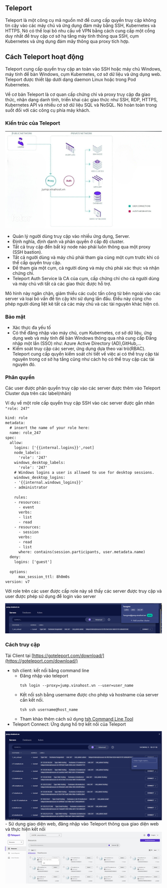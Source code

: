 ## Teleport
Teleport là một công cụ mã nguồn mở để cung cấp quyền truy cập không tin cậy vào các máy chủ và ứng dụng đám mây bằng SSH, Kubernetes và HTTPS. Nó có thể loại bỏ nhu cầu về VPN bằng cách cung cấp một cổng duy nhất để truy cập cơ sở hạ tầng máy tính thông qua SSH, cụm Kubernetes và ứng dụng đám mây thông qua proxy tích hợp.

## Cách Teleport hoạt động
Teleport cung cấp quyền truy cập an toàn vào SSH hoặc máy chủ Windows, máy tính để bàn Windows, cụm Kubernetes, cơ sở dữ liệu và ứng dụng web. Teleport được thiết lập dưới dạng daemon Linux hoặc trong Pod Kubernetes.

Về cơ bản Teleport là cơ quan cấp chứng chỉ và proxy truy cập đa giao thức, nhận dạng danh tính, triển khai các giao thức như SSH, RDP, HTTPS, Kubernetes API và nhiều cơ sở dữ liệu SQL và NoSQL. Nó hoàn toàn trong suốt đối với các công cụ phía máy khách.

### Kiến trúc của Teleport
<img src="image/teleport.png">

- Quản lý người dùng truy cập vào nhiều ứng dụng, Server.
- Định nghĩa, định danh và phân quyền ở cấp độ cluster.
- Tất cả truy cập đến bất kỳ node nào phải luôn thông qua một proxy (SSH bastion).
- Tất cả người dùng và máy chủ phải tham gia cùng một cụm trước khi có thể cấp quyền truy cập.
- Để tham gia một cụm, cả người dùng và máy chủ phải xác thực và nhận chứng chỉ.
- Teleport Auth Service là CA của cụm, cấp chứng chỉ cho cả người dùng và máy chủ với tất cả các giao thức được hỗ trợ.

Mô hình này ngăn chặn, giảm thiểu các cuộc tấn công từ bên ngoài vào các server và loại bỏ vấn đề tin cậy khi sử dụng lần đầu. Điều này cũng cho phép người dùng liệt kê tất cả các máy chủ và các tài nguyên khác hiện có.

### Bảo mật

- Xác thực đa yếu tố
- Có thể đăng nhập vào máy chủ, cụm Kubernetes, cơ sở dữ liệu, ứng dụng web và máy tính để bàn Windows thông qua nhà cung cấp Đăng nhập một lần (SSO) như: Azure Active Directory (AD),GitHub,...
- Kiểm soát truy cập các server, ứng dụng dựa theo vai trò(RBAC). Teleport cung cấp quyền kiểm soát chi tiết về việc ai có thể truy cập tài nguyên trong cơ sở hạ tầng cũng như cách họ có thể truy cập các tài nguyên đó.

### Phân quyền
Các user được phân quyền truy cập vào các server được thêm vào Teleport Cluster dựa trên các label(nhãn) 

Ví dụ về một role cấp quyền truy cập SSH vào các server được gắn nhãn `"role: 247"` 
```
kind: role
metadata:
  # insert the name of your role here:
  name: role_247
spec:
  allow:
    logins: ['{{internal.logins}}',root]
    node_labels:
      'role': '247'
    windows_desktop_labels:
      'role': '247'
    # Windows logins a user is allowed to use for desktop sessions.
    windows_desktop_logins:
    - '{{internal.windows_logins}}'
    - administrator

    rules:
    - resources:
      - event
      verbs:
      - list
      - read
    - resources:
      - session
      verbs:
      - read
      - list
      where: contains(session.participants, user.metadata.name)
  deny:
    logins: ['guest']

  options:
      max_session_ttl: 8h0m0s
version: v7
```
Với role trên các user được cấp role này sẽ thấy các server được truy cập và user được phép sử dụng để login vào server

<img src="image/teleport_role_247.png">

### Cách truy cập

Tải Client tại [https://goteleport.com/download/](https://goteleport.com/download/)

- tsh client: kết nối bằng command line
    - Đăng nhập vào teleport
        ```
        tsh login --proxy=jump.vinahost.vn --user=user_name 
        ```
    - Kết nối ssh bằng username được cho phép và hostname của server cần kết nối.
        ```
        tsh ssh username@host_name
        ```
    - Tham khảo thêm cách sử dụng [tsh Command Line Tool](https://goteleport.com/docs/connect-your-client/tsh/)
- Teleport Connect: Ứng dụng hố trợ kết nối của Teleport

<img src="image/teleport_connect.png">
- Sử dụng giao diện web, đăng nhập vào Teleport thông qua giao diện web và thực hiện kết nối

<img src="image/teleport_web_ui.png">

